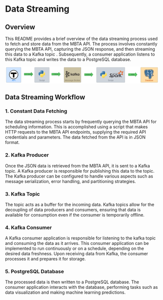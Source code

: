 # Data Streaming

## Overview

This README provides a brief overview of the data streaming process used to fetch and store data from the MBTA API. The process involves constantly querying the MBTA API, capturing the JSON response, and then streaming this data to a Kafka topic . Subsequently, a consumer application listens to this Kafka topic and writes the data to a PostgreSQL database.

![image](../assets/data-streaming.svg)

## Data Streaming Workflow

### 1. Constant Data Fetching

The data streaming process starts by frequently querying the MBTA API for scheduling information. This is accomplished using a script that makes HTTP requests to the MBTA API endpoints, supplying the required API credentials and parameters. The data fetched from the API is in JSON format.

### 2. Kafka Producer

Once the JSON data is retrieved from the MBTA API, it is sent to a Kafka topic. A Kafka producer is responsible for publishing this data to the topic. The Kafka producer can be configured to handle various aspects such as message serialization, error handling, and partitioning strategies.

### 3. Kafka Topic

The topic acts as a buffer for the incoming data. Kafka topics allow for the decoupling of data producers and consumers, ensuring that data is available for consumption even if the consumer is temporarily offline.

### 4. Kafka Consumer

A Kafka consumer application is responsible for listening to the kafka topic and consuming the data as it arrives. This consumer application can be implemented to run continuously or on a schedule, depending on the desired data freshness. Upon receiving data from Kafka, the consumer processes it and prepares it for storage.

### 5. PostgreSQL Database

The processed data is then written to a PostgreSQL database. The consumer application interacts with the database, performing tasks such as data visualization and making machine learning predictions.
